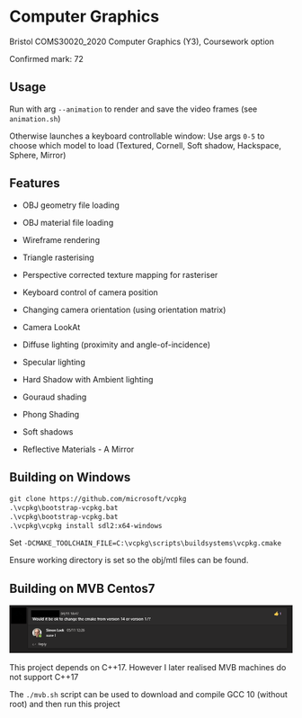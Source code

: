 # Computer Graphics

Bristol COMS30020_2020 Computer Graphics (Y3), Coursework option

Confirmed mark: 72

## Usage

Run with arg `--animation` to render and save the video frames (see `animation.sh`)

Otherwise launches a keyboard controllable window: Use args `0-5` to choose which model to load (Textured, Cornell, Soft shadow, Hackspace, Sphere, Mirror) 

## Features

- OBJ geometry file loading
- OBJ material file loading

- Wireframe rendering
- Triangle rasterising
- Perspective corrected texture mapping for rasteriser

- Keyboard control of camera position
- Changing camera orientation (using orientation matrix)
- Camera LookAt

- Diffuse lighting (proximity and angle-of-incidence)
- Specular lighting
- Hard Shadow with Ambient lighting
- Gouraud shading
- Phong Shading
- Soft shadows
- Reflective Materials - A Mirror

## Building on Windows

```
git clone https://github.com/microsoft/vcpkg
.\vcpkg\bootstrap-vcpkg.bat
.\vcpkg\bootstrap-vcpkg.bat
.\vcpkg\vcpkg install sdl2:x64-windows
```

Set `-DCMAKE_TOOLCHAIN_FILE=C:\vcpkg\scripts\buildsystems\vcpkg.cmake`

Ensure working directory is set so the obj/mtl files can be found.

## Building on MVB Centos7

![C17](c17.png)

This project depends on C++17. However I later realised MVB machines do not support C++17

The `./mvb.sh` script can be used to download and compile GCC 10 (without root) and then run this project

